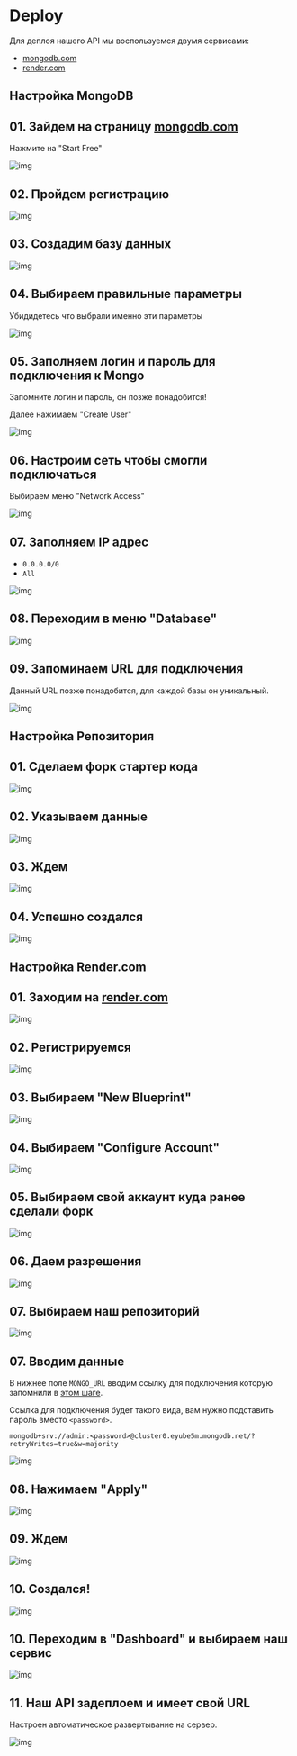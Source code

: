 # Deploy

Для деплоя нашего API мы воспользуемся двумя сервисами:

- [mongodb.com](https://www.mongodb.com/)
- [render.com](https://render.com/)

## Настройка MongoDB

## 01. Зайдем на страницу [mongodb.com](https://www.mongodb.com/)

Нажмите на "Start Free"

![img](./resources/01.png)

## 02. Пройдем регистрацию

![img](./resources/02.png)

## 03. Создадим базу данных

![img](./resources/04.png)

## 04. Выбираем правильные параметры

Убидидетесь что выбрали именно эти параметры

![img](./resources/06.png)

## 05. Заполняем логин и пароль для подключения к Mongo

Запомните логин и пароль, он позже понадобится!

Далее нажимаем "Create User"

![img](./resources/07.png)

## 06. Настроим сеть чтобы смогли подключаться

Выбираем меню "Network Access"

![img](./resources/10.png)

## 07. Заполняем IP адрес

- `0.0.0.0/0`
- `All`

![img](./resources/11.png)

## 08. Переходим в меню "Database"

![img](./resources/112.png)

## 09. Запоминаем URL для подключения

Данный URL позже понадобится, для каждой базы он уникальный.

![img](./resources/12.png)

## Настройка Репозитория

## 01. Сделаем форк стартер кода

![img](./resources/13.png)

## 02. Указываем данные

![img](./resources/14.png)

## 03. Ждем

![img](./resources/15.png)

## 04. Успешно создался

![img](./resources/16.png)

## Настройка Render.com

## 01. Заходим на [render.com](https://render.com/)

![img](./resources/18.png)

## 02. Регистрируемся

![img](./resources/19.png)

## 03. Выбираем "New Blueprint"

![img](./resources/20.png)

## 04. Выбираем "Configure Account"

![img](./resources/21.png)

## 05. Выбираем свой аккаунт куда ранее сделали форк

![img](./resources/22.png)

## 06. Даем разрешения

![img](./resources/23.png)

## 07. Выбираем наш репозиторий

![img](./resources/24.png)

## 07. Вводим данные

В нижнее поле `MONGO_URL` вводим ссылку для подключения которую запомнили в [этом шаге](#09-запоминаем-url-для-подключения).

Ссылка для подключения будет такого вида, вам нужно подставить пароль вместо `<password>`.

```
mongodb+srv://admin:<password>@cluster0.eyube5m.mongodb.net/?retryWrites=true&w=majority
```

![img](./resources/26.png)

## 08. Нажимаем "Apply"

![img](./resources/27.png)

## 09. Ждем

![img](./resources/28.png)

## 10. Создался!

![img](./resources/29.png)

## 10. Переходим в "Dashboard" и выбираем наш сервис

![img](./resources/30.png)

## 11. Наш API задеплоем и имеет свой URL

Настроен автоматическое развертывание на сервер.

![img](./resources/31.png)

